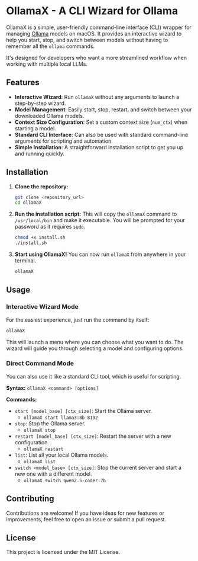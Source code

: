 # OllamaX - A CLI Wizard for Ollama

OllamaX is a simple, user-friendly command-line interface (CLI) wrapper for managing [Ollama](https://ollama.ai/) models on macOS. It provides an interactive wizard to help you start, stop, and switch between models without having to remember all the `ollama` commands.

It's designed for developers who want a more streamlined workflow when working with multiple local LLMs.

## Features

- **Interactive Wizard**: Run `ollamaX` without any arguments to launch a step-by-step wizard.
- **Model Management**: Easily start, stop, restart, and switch between your downloaded Ollama models.
- **Context Size Configuration**: Set a custom context size (`num_ctx`) when starting a model.
- **Standard CLI Interface**: Can also be used with standard command-line arguments for scripting and automation.
- **Simple Installation**: A straightforward installation script to get you up and running quickly.

## Installation

1.  **Clone the repository:**
    ```bash
    git clone <repository_url>
    cd ollamaX
    ```

2.  **Run the installation script:**
    This will copy the `ollamaX` command to `/usr/local/bin` and make it executable. You will be prompted for your password as it requires `sudo`.

    ```bash
    chmod +x install.sh
    ./install.sh
    ```

3.  **Start using OllamaX!**
    You can now run `ollamaX` from anywhere in your terminal.

    ```bash
    ollamaX
    ```

## Usage

### Interactive Wizard Mode

For the easiest experience, just run the command by itself:

```bash
ollamaX
```

This will launch a menu where you can choose what you want to do. The wizard will guide you through selecting a model and configuring options.

### Direct Command Mode

You can also use it like a standard CLI tool, which is useful for scripting.

**Syntax:** `ollamaX <command> [options]`

**Commands:**

-   `start [model_base] [ctx_size]`: Start the Ollama server.
    -   `ollamaX start llama3:8b 8192`
-   `stop`: Stop the Ollama server.
    -   `ollamaX stop`
-   `restart [model_base] [ctx_size]`: Restart the server with a new configuration.
    -   `ollamaX restart`
-   `list`: List all your local Ollama models.
    -   `ollamaX list`
-   `switch <model_base> [ctx_size]`: Stop the current server and start a new one with a different model.
    -   `ollamaX switch qwen2.5-coder:7b`

## Contributing

Contributions are welcome! If you have ideas for new features or improvements, feel free to open an issue or submit a pull request.

## License

This project is licensed under the MIT License.